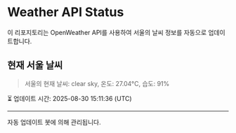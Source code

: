 
# Weather API Status

이 리포지토리는 OpenWeather API를 사용하여 서울의 날씨 정보를 자동으로 업데이트합니다.

## 현재 서울 날씨
> 서울의 현재 날씨: clear sky, 온도: 27.04°C, 습도: 91%

⏳ 업데이트 시간: 2025-08-30 15:11:36 (UTC)

---
자동 업데이트 봇에 의해 관리됩니다.
